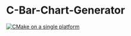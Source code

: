 # C-Bar-Chart-Generator

[![CMake on a single platform](https://github.com/AlexanderLJX/C-Bar-Chart-Generator/actions/workflows/cmake-single-platform.yml/badge.svg)](https://github.com/AlexanderLJX/C-Bar-Chart-Generator/actions/workflows/cmake-single-platform.yml)
